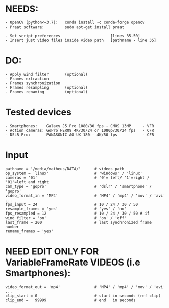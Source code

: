 # NEEDS:
    - OpenCV (python<=3.7):   conda install -c conda-forge opencv
    - Praat software:         sudo apt-get install praat
    
    - Set script preferences                      [lines 35-50]
    - Insert just video files inside video path   [pathname - line 35]

# DO:
    - Apply wind filter       (optional)
    - Frames extraction
    - Frames synchronization
    - Frames resampling       (optional)
    - Frames renaming         (optional)

# Tested devices
    - Smartphones:    Galaxy J5 Pro 1080/30 fps - CMOS 13MP     - VFR
    - Action cameras: GoPro HERO9 4K/30/24 or 1080p/30/24 fps   - CFR
    - DSLR Pro:       PANASONIC AG-UX 180 - 4K/50 fps           - CFR


# Input 

    pathname = '/media/matheus/DATA/'      # videos path
    op_system = 'linux'                    # 'windows' / 'linux'
    cameras = '01'                         # '0'= left/ '1'=right / '01'=left and right 
    cam_type = 'gopro'                     # 'dslr' / 'smartphone' / 'gopro'
    video_format_in = 'MP4'                # 'MP4' / 'mp4' / 'mov' / 'avi' ...
    fps_input = 24                         # 10 / 24 / 30 / 50
    resample_frames = 'yes'                # 'yes' / 'no'
    fps_resampled = 12                     # 10 / 24 / 30 / 50 # if
    wind_filter = 'on'                     # 'on' / 'off'
    last_frame = 200                       # last synchronized frame number
    rename_frames = 'yes'

# NEED EDIT ONLY FOR VariableFrameRate VIDEOS (i.e Smartphones):
    video_format_out = 'mp4'               # 'MP4' / 'mp4' / 'mov' / 'avi' ...
    clip_start = 0                         # start in seconds (ref clip)
    clip_end =   99999                     # end   in seconds

